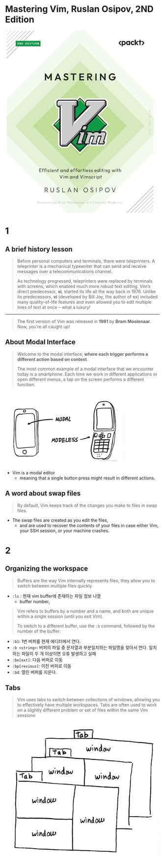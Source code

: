 # Mastering Vim, Ruslan Osipov, 2ND Edition

![](Book_MasteringVim.png)

# 1

## A brief history lesson

> Before personal computers and terminals, there were teleprinters. A teleprinter is a mechanical typewriter that can send and receive messages over a telecommunications channel.
>
> As technology progressed, teleprinters were replaced by terminals with screens, which enabled much more robust text editing. Vim’s direct predecessor, **vi**, started its life all the way back in 1976. Unlike its predecessors, **vi** (developed by Bill Joy, the author of ex) included many quality-of-life features and even allowed you to edit multiple lines of text at once – what a luxury!

---

> The first version of Vim was released in **1991** by **Bram Moolenaar**. Now, you’re all caught up!

## About Modal Interface

> Welcome to the modal interface, **where each trigger performs a different action based on context**. 
>
> The most common example of a modal interface that we encounter today is a smartphone. Each time we work in different applications or open different menus, a tap on the screen performs a different function.

![image_2024-10-22-14-59-36](img/image_2024-10-22-14-59-36.png)

- Vim is a modal editor
  - meaning that a single button press might result in different actions.

## A word about swap files

> By default, Vim keeps track of the changes you make to files in swap files. 

- The swap files are created as you edit the files, 
  - and are used to recover the contents of your files in case either Vim, your SSH session, or your machine crashes.

# 2

## Organizing the workspace

> Buffers are the way Vim internally represents files; they allow you to switch between multiple files quickly

- `:ls` : 현재 vim buffer에 존재하는 파일 정보 나열
  - buffer number, 

> Vim refers to buffers by a number and a name, and both are unique within a single session (until you exit Vim). 
>
> To switch to a different buffer, use the `:b` command, followed by the number of the buffer:			

- `:b1`: 1번 버퍼를 현재 에디터에서 연다.
- `:b <string>`: 버퍼의 파일 중 문자열과 부분일치하는 파일명을 찾아서 연다. 일치하는 파일이 두 개 이상이면 오류 발생하고 실패
- `:bn[ext]`: 다음 버퍼로 이동
- `:bp[revious]`: 이전 버퍼로 이동
- `:bd`: 열린 버퍼를 지운다.

## Tabs

> Vim uses tabs to switch between collections of windows, allowing you to effectively have multiple workspaces. Tabs are often used to work on a slightly different problem or set of files within the same Vim sessiono

![image_2024-10-24-14-17-25](img/image_2024-10-24-14-17-25.png)
